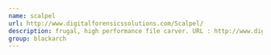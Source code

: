 ```yaml
---
name: scalpel
url: http://www.digitalforensicssolutions.com/Scalpel/
description: frugal, high performance file carver. URL : http://www.digitalforensicssolutions.com/Scalpel/ Groups : blackarch blackarch-forensic
group: blackarch
---
```

